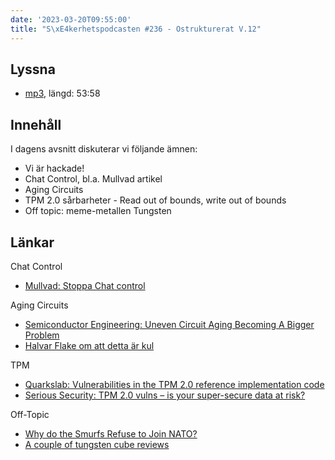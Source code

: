 ```yaml
---
date: '2023-03-20T09:55:00'
title: "S\xE4kerhetspodcasten #236 - Ostrukturerat V.12"
---
```

## Lyssna
* [mp3](https://traffic.libsyn.com/secure/sakerhetspodcasten/2023-03-15_Sakerhetspodcasten.mp3?dest-id=117848), längd: 53:58

## Innehåll
I dagens avsnitt diskuterar vi följande ämnen:  
* Vi är hackade!
* Chat Control, bl.a. Mullvad artikel 
* Aging Circuits 
* TPM 2.0 sårbarheter - Read out of bounds, write out of bounds 
* Off topic: meme-metallen Tungsten

## Länkar
Chat Control
* [Mullvad: Stoppa Chat control](https://mullvad.net/sv/chatcontrol/stop-chatcontrol)

Aging Circuits
* [Semiconductor Engineering: Uneven Circuit Aging Becoming A Bigger Problem](https://semiengineering.com/uneven-circuit-aging-becoming-a-bigger-problem/)
* [Halvar Flake om att detta är kul](https://twitter.com/halvarflake/status/1635666892269535234?s=46&t=ixwKhVWVJtUC0s1I6fTerA)

TPM
* [Quarkslab: Vulnerabilities in the TPM 2.0 reference implementation code](https://blog.quarkslab.com/vulnerabilities-in-the-tpm-20-reference-implementation-code.html)
* [Serious Security: TPM 2.0 vulns – is your super-secure data at risk?](https://nakedsecurity.sophos.com/2023/03/07/serious-security-tpm-2-0-vulns-is-your-super-secure-data-at-risk/)

Off-Topic
* [Why do the Smurfs Refuse to Join NATO?](https://www.youtube.com/watch?v=xtNGyh_ASTI)
* [A couple of tungsten cube reviews](https://www.youtube.com/watch?v=C7EocA1hsCU)
